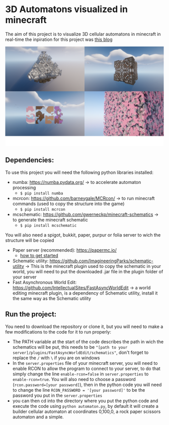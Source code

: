 # 3D Automatons visualized in minecraft

The aim of this project is to visualize 3D cellular automatons in minecraft in real-time
the inpiration for this project was [this blog](https://softologyblog.wordpress.com/2019/12/28/3d-cellular-automata-3/)

![cool images of cellular automatons, in minecraft](images/combined.png)

## Dependencies:
To use this project you will need the following python libraries  installed:
	
* numba: https://numba.pydata.org/ -> to accelerate automaton processing
	* ``$ pip install numba``
* mcrcon: https://github.com/barneygale/MCRcon/ -> to run minecraft commands (used to copy the structure into the game)
	* ``$ pip install mcrcon``
* mcschematic: https://github.com/gwerneckp/minecraft-schematics -> to generate the minecraft schematic
	* ``$ pip install mcschematic``

You will also need a spigot, bukkit, paper, purpur or folia server to wich the structure will be copied
* Paper server (recommended): https://papermc.io/
	* [how to get started](https://docs.papermc.io/paper/getting-started)
* Schematic utility: https://github.com/ImagineeringParks/schematic-utility -> This is the minecraft plugin used to copy the schematic in your world, you  will need to put the downloaded .jar file in the plugin folder of your server
* Fast Asynchronous World Edit: https://github.com/IntellectualSites/FastAsyncWorldEdit -> a world editing minecraft plugin, is a dependency of Schematic utility, install it the same way as the Schematic utility

## Run the project:
You need to download the repository or clone it, but you will need to make a few modifications to the code for it to run properly:
* The PATH variable at the start of the code describes the path in wich the schematics will be put, this needs to be ``"[path to your server]/plugins/FastAsyncWorldEdit/schematics"``, don't forget to replace the ``/`` with ``\`` if you are on windows
* In the ``server.properties`` file of your minecraft server, you will need to enable RCON to allow the program to connect to your server, to do that simply change the line ``enable-rcon=false`` in ``server.properties`` to  ``enable-rcon=true``. You will also need to choose a password (``rcon.password=[your password]``), then in the python code you will need to change the line ``RCON_PASSWORD = '[your password]'`` to be the password you put in the ``server.properties``
* you can then cd into the directory where you put the python code and execute the code using ``python automaton.py``, by default it will create a builder cellular automaton at coordinates 0,100,0, a rock paper scissors automaton and a simple.